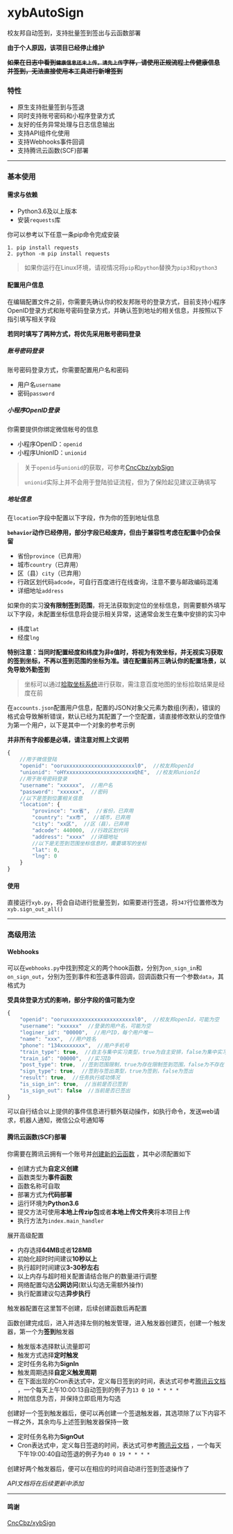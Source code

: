 # xybAutoSign
校友邦自动签到，支持批量签到签出与云函数部署

**由于个人原因，该项目已经停止维护**

~~**如果在日志中看到`健康信息还未上传，请先上传`字样，请使用正规流程上传健康信息并签到，无法直接使用本工具进行新增签到**~~

### 特性

- 原生支持批量签到与签退
- 同时支持账号密码和小程序登录方式
- 友好的任务异常处理与日志信息输出
- 支持API组件化使用
- 支持Webhooks事件回调
- 支持腾讯云函数(SCF)部署

-----

### 基本使用

#### 需求与依赖

- Python3.6及以上版本
- 安装`requests`库

你可以参考以下任意一条pip命令完成安装

```
1. pip install requests
2. python -m pip install requests
```

> 如果你运行在Linux环境，请视情况将`pip`和`python`替换为`pip3`和`python3`

#### 配置用户信息

在编辑配置文件之前，你需要先确认你的校友邦账号的登录方式，目前支持小程序OpenID登录方式和账号密码登录方式，并确认签到地址的相关信息，并按照以下指引填写相关字段

**若同时填写了两种方式，将优先采用账号密码登录**

##### 账号密码登录

账号密码登录方式，你需要配置用户名和密码

- 用户名`username`
- 密码`password`

##### 小程序OpenID登录

你需要提供你绑定微信帐号的信息

- 小程序OpenID：`openid`
- 小程序UnionID：`unionid`

> 关于`openid`与`unionid`的获取，可参考[CncCbz/xybSign](https://github.com/CncCbz/xybSign/blob/main/README.md)
>
> `unionid`实际上并不会用于登陆验证流程，但为了保险起见建议正确填写

##### 地址信息

在`location`字段中配置以下字段，作为你的签到地址信息

**`behavior`动作已经停用，部分字段已经废弃，但由于兼容性考虑在配置中仍会保留**

- 省份`province`（已弃用）
- 城市`country`（已弃用）
- 区（县）`city`（已弃用）
- 行政区划代码`adcode`，可自行百度进行在线查询，注意不要与邮政编码混淆
- 详细地址`address`

如果你的实习**没有限制签到范围**，将无法获取到定位的坐标信息，则需要额外填写以下字段，未配置坐标信息将会提示相关异常，这通常会发生在集中安排的实习中

- 纬度`lat`
- 经度`lng`

**特别注意：当同时配置经度和纬度为非`0`值时，将视为有效坐标，并无视实习获取的签到坐标，不再以签到范围的坐标为准。请在配置前再三确认你的配置场景，以免导致外勤签到**

> 坐标可以通过[拾取坐标系统](https://api.map.baidu.com/lbsapi/getpoint/index.html)进行获取，需注意百度地图的坐标拾取结果是经度在前

在`accounts.json`配置用户信息，配置的JSON对象父元素为数组(列表)，错误的格式会导致解析错误，默认已经为其配置了一个空配置，请直接修改默认的空值作为第一个用户，以下是其中一个对象的参考示例

**并非所有字段都是必填，请注意对照上文说明**

```javascript
{
    //用于微信登陆
    "openid": "ooruxxxxxxxxxxxxxxxxxxxxxxl0",  //校友邦openId
    "unionid": "oHYxxxxxxxxxxxxxxxxxxxxxxQhE",  //校友邦unionId
    //用于账号密码登录
    "username": "xxxxxx",  //用户名
    "password": "xxxxxx",  //密码
    //以下是签到位置相关信息
    "location": {
        "province": "xx省",  //省份，已弃用
        "country": "xx市",  //城市，已弃用
        "city": "xx区",  //区（县），已弃用
        "adcode": 440000,  //行政区划代码
        "address": "xxxx"  //详细地址
        //以下是无签到范围坐标信息时，需要填写的坐标
        "lat": 0,
        "lng": 0
    }
}
```

#### 使用

直接运行`xyb.py`，将会自动进行批量签到，如需要进行签退，将`347`行位置修改为`xyb.sign_out_all()`

-----

### 高级用法

#### Webhooks

可以在`webhooks.py`中找到预定义的两个hook函数，分别为`on_sign_in`和`on_sign_out`，分别为签到事件和签退事件回调，回调函数只有一个参数`data`，其格式为

**受具体登录方式的影响，部分字段的值可能为空**

```javascript
{
    "openid": "ooruxxxxxxxxxxxxxxxxxxxxxxl0",  //校友邦openId，可能为空
    "username": "xxxxxx"  //登录的用户名，可能为空
    "loginer_id": "00000",  //用户ID，每个用户唯一
    "name": "xxx",  //用户姓名
    "phone": "134xxxxxxxx",  //用户手机号
    "train_type": true,  //自主与集中实习类型，true为自主安排，false为集中实习
    "train_id": "00000",  //实习ID
    "post_type": true,  //签到范围限制，true为存在限制签到范围，false为不存在
    "sign_type": true,  //签到与签出类型，true为签到，false为签出
    "result": true,  //任务执行成功情况
    "is_sign_in": true,  //当前是否已签到
    "is_sign_out": false  //当前是否已签出
}
```

可以自行结合以上提供的事件信息进行额外联动操作，如执行命令，发送web请求，机器人通知，微信公众号通知等

#### 腾讯云函数(SCF)部署

你需要在腾讯云拥有一个账号并[创建新的云函数](https://console.cloud.tencent.com/scf/list-create) ，其中必须配置如下

- 创建方式为**自定义创建**
- 函数类型为**事件函数**
- 函数名称可自取
- 部署方式为**代码部署**
- 运行环境为**Python3.6**
- 提交方法可使用**本地上传zip包**或者**本地上传文件夹**将本项目上传
- 执行方法为`index.main_handler`

展开高级配置

- 内存选择**64MB**或者**128MB**
- 初始化超时时间建议**10秒以上**
- 执行超时时间建议**3-30秒左右**
- 以上内存与超时相关配置请结合账户的数量进行调整
- 网络配置勾选**公网访问**(默认勾选无需额外操作)
- 执行配置建议勾选**异步执行**

触发器配置在这里暂不创建，后续创建函数后再配置

函数创建完成后，进入并选择左侧的触发管理，进入触发器创建页，创建一个触发器，第一个为**签到**触发器

- 触发版本选择默认流量即可
- 触发方式选择**定时触发**
- 定时任务名称为**SignIn**
- 触发周期选择**自定义触发周期**
- 在下面出现的Cron表达式中，定义每日签到的时间，表达式可参考[腾讯云文档](https://cloud.tencent.com/document/product/583/9708) ，一个每天上午10:00:13自动签到的例子为`13 0 10 * * * *`
- 附加信息为否，并保持立即启用为勾选

创建好一个签到触发器后，便可以再创建一个签退触发器，其选项除了以下内容不一样之外，其余均与上述签到触发器保持一致

- 定时任务名称为**SignOut**
- Cron表达式中，定义每日签退的时间，表达式可参考[腾讯云文档](https://cloud.tencent.com/document/product/583/9708) ，一个每天下午19:00:40自动签退的例子为`40 0 19 * * * *`

创建好两个触发器后，便可以在相应的时间自动进行签到签退操作了

*API文档将在后续更新中添加*

-----

#### 鸣谢

[CncCbz/xybSign](https://github.com/CncCbz/xybSign)

